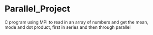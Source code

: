 # Parallel_Project
C program using MPI to read in an array of numbers and get the mean, mode and dot product, first in series and then through parallel
